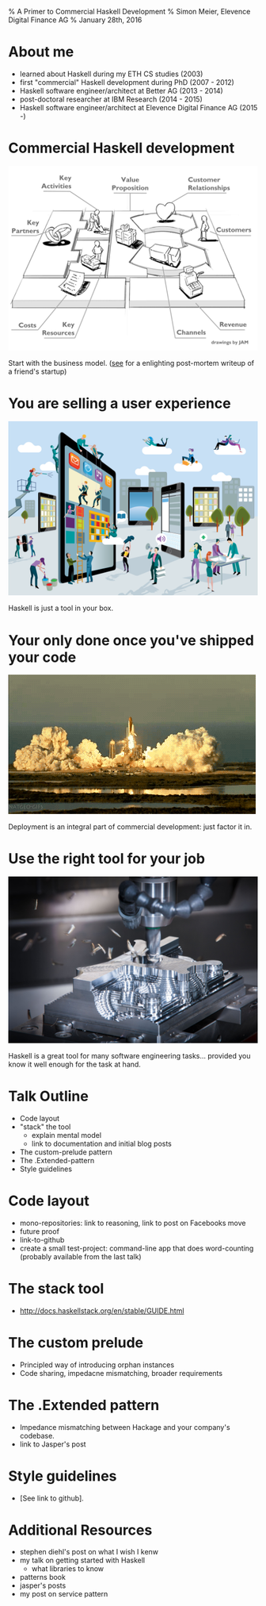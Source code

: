 % A Primer to Commercial Haskell Development
% Simon Meier, Elevence Digital Finance AG
% January 28th, 2016


# About me

- learned about Haskell during my ETH CS studies (2003)
- first "commercial" Haskell development during PhD (2007 - 2012)
- Haskell software engineer/architect at Better AG (2013 - 2014)
- post-doctoral researcher at IBM Research (2014 - 2015)
- Haskell software engineer/architect at Elevence Digital Finance AG (2015 -)


# Commercial Haskell development


![Business model](img/business-model.jpg)

Start with the business model.
([see](https://medium.com/@adriankyburz/it-s-been-an-amazing-ride-now-my-startup-is-dead-and-here-s-what-i-ve-learned-284e14ef4ee0#.w4621izgf)
for a enlighting post-mortem writeup of a friend's startup)


# You are selling a user experience

![You are building a user experience](img/user-experience-for-startups.png)

Haskell is just a tool in your box.


# Your only done once you've shipped your code

![Ship it](img/shipit_to_space.gif)

Deployment is an integral part of commercial development: just factor it in.


# Use the right tool for your job

![Know your tools before you rely on them](img/cnc_machine.jpg)

Haskell is a great tool for many software engineering tasks... provided you
know it well enough for the task at hand.



# Talk Outline

- Code layout
- "stack" the tool
  - explain mental model
  - link to documentation and initial blog posts
- The custom-prelude pattern
- The .Extended-pattern
- Style guidelines



# Code layout

- mono-repositories: link to reasoning, link to post on Facebooks move
- future proof
- link-to-github
- create a small test-project: command-line app that does word-counting
  (probably available from the last talk)


# The stack tool

- http://docs.haskellstack.org/en/stable/GUIDE.html


# The custom prelude

- Principled way of introducing orphan instances
- Code sharing, impedacne mismatching, broader requirements

# The .Extended pattern

- Impedance mismatching between Hackage and your company's codebase.
- link to Jasper's post


# Style guidelines

- [See link to github].


# Additional Resources

- stephen diehl's post on what I wish I kenw
- my talk on getting started with Haskell
  - what libraries to know
- patterns book
- jasper's posts
- my post on service pattern











